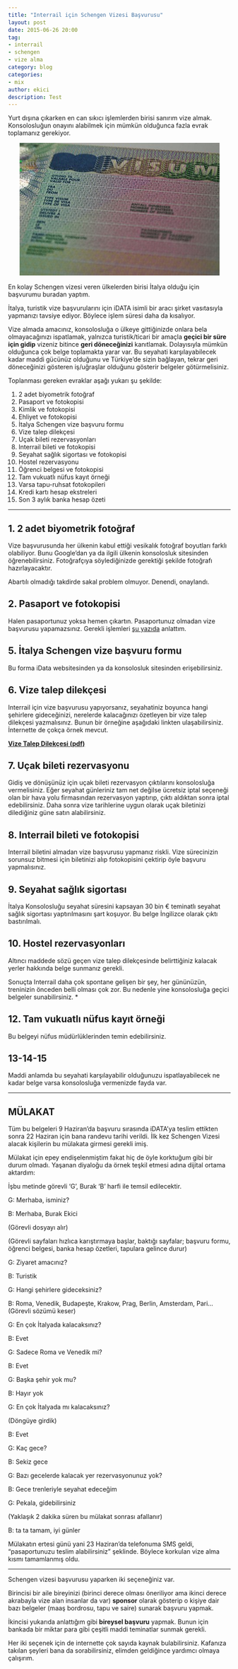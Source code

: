 ```yaml
---
title: "Interrail için Schengen Vizesi Başvurusu"
layout: post
date: 2015-06-26 20:00
tag:
- interrail
- schengen
- vize alma
category: blog
categories: 
- mix
author: ekici
description: Test
---
```


Yurt dışına çıkarken en can sıkıcı işlemlerden birisi sanırım vize almak. Konsolosluğun onayını alabilmek için mümkün olduğunca fazla evrak toplamanız gerekiyor.

<p align="center">
  <img src="../assets/images/2015/interrail/vize1.jpg" alt="Schengen Vizesi"/>
</p>

En kolay Schengen vizesi veren ülkelerden birisi İtalya olduğu için başvurumu buradan yaptım.

İtalya, turistik vize başvurularını için iDATA isimli bir aracı şirket vasıtasıyla yapmanızı tavsiye ediyor. Böylece işlem süresi daha da kısalıyor.

Vize almada amacınız, konsolosluğa o ülkeye gittiğinizde onlara bela olmayacağınızı ispatlamak, yalnızca turistik/ticari bir amaçla **geçici bir süre için gidip** vizeniz bitince **geri döneceğinizi** kanıtlamak. Dolayısıyla mümkün olduğunca çok belge toplamakta yarar var. Bu seyahati karşılayabilecek kadar maddi gücünüz olduğunu ve Türkiye’de sizin bağlayan, tekrar geri döneceğinizi gösteren iş/uğraşlar olduğunu gösterir belgeler götürmelisiniz.

Toplanması gereken evraklar aşağı yukarı şu şekilde:

1. 2 adet biyometrik fotoğraf
2. Pasaport ve fotokopisi
3. Kimlik ve fotokopisi
4. Ehliyet ve fotokopisi
5. İtalya Schengen vize başvuru formu
6. Vize talep dilekçesi
7. Uçak bileti rezervasyonları
8. Interrail bileti ve fotokopisi
9. Seyahat sağlık sigortası ve fotokopisi
10. Hostel rezervasyonu
11. Öğrenci belgesi ve fotokopisi
12. Tam vukuatlı nüfus kayıt örneği
13. Varsa tapu-ruhsat fotokopileri
14. Kredi kartı hesap ekstreleri
15. Son 3 aylık banka hesap özeti

---

## 1. 2 adet biyometrik fotoğraf
Vize başvurusunda her ülkenin kabul ettiği vesikalık fotoğraf boyutları farklı olabiliyor. Bunu Google’dan ya da ilgili ülkenin konsolosluk sitesinden öğrenebilirsiniz. Fotoğrafçıya söylediğinizde gerektiği şekilde fotoğrafı hazırlayacaktır.

Abartılı olmadığı takdirde sakal problem olmuyor. Denendi, onaylandı.

## 2. Pasaport ve fotokopisi
Halen pasaportunuz yoksa hemen çıkartın. Pasaportunuz olmadan vize başvurusu yapamazsınız. Gerekli işlemleri [şu yazıda](https://burakekici.com/pasaport-cikartmak) anlattım.

## 5. İtalya Schengen vize başvuru formu
Bu forma iData websitesinden ya da konsolosluk sitesinden erişebilirsiniz.

## 6. Vize talep dilekçesi
Interrail için vize başvurusu yapıyorsanız, seyahatiniz boyunca hangi şehirlere gideceğinizi, nerelerde kalacağınızı özetleyen bir vize talep dilekçesi yazmalısınız. Bunun bir örneğine aşağıdaki linkten ulaşabilirsiniz. İnternette de çokça örnek mevcut.

**[Vize Talep Dilekçesi (pdf)](../assets/images/2015/interrail/vize-talep-dilekcesi.pdf)**

## 7. Uçak bileti rezervasyonu
Gidiş ve dönüşünüz için uçak bileti rezervasyon çıktılarını konsolosluğa vermelisiniz. Eğer seyahat günleriniz tam net değilse ücretsiz iptal seçeneği olan bir hava yolu firmasından rezervasyon yaptırıp, çıktı aldıktan sonra iptal edebilirsiniz. Daha sonra vize tarihlerine uygun olarak uçak biletinizi dilediğiniz güne satın alabilirsiniz.

## 8. Interrail bileti ve fotokopisi
Interrail biletini almadan vize başvurusu yapmanız riskli. Vize sürecinizin sorunsuz bitmesi için biletinizi alıp fotokopisini çektirip öyle başvuru yapmalısınız.

## 9. Seyahat sağlık sigortası
İtalya Konsolosluğu seyahat süresini kapsayan 30 bin € teminatlı seyahat sağlık sigortası yaptırılmasını şart koşuyor. Bu belge İngilizce olarak çıktı bastırılmalı.

## 10. Hostel rezervasyonları
Altıncı maddede sözü geçen vize talep dilekçesinde belirttiğiniz kalacak yerler hakkında belge sunmanız gerekli.

Sonuçta Interrail daha çok spontane gelişen bir şey, her gününüzün, treninizin önceden belli olması çok zor. Bu nedenle yine konsolosluğa geçici belgeler sunabilirsiniz. *

## 12. Tam vukuatlı nüfus kayıt örneği
Bu belgeyi nüfus müdürlüklerinden temin edebilirsiniz.

## 13-14-15
Maddi anlamda bu seyahati karşılayabilir olduğunuzu ispatlayabilecek ne kadar belge varsa konsolosluğa vermenizde fayda var.

---

## MÜLAKAT

Tüm bu belgeleri 9 Haziran’da başvuru sırasında iDATA’ya teslim ettikten sonra 22 Haziran için bana randevu tarihi verildi. İlk kez Schengen Vizesi alacak kişilerin bu mülakata girmesi gerekli imiş.

Mülakat için epey endişelenmiştim fakat hiç de öyle korktuğum gibi bir durum olmadı. Yaşanan diyaloğu da örnek teşkil etmesi adına dijital ortama aktardım:

İşbu metinde görevli ‘G’, Burak ‘B’ harfi ile temsil edilecektir.

G: Merhaba, isminiz?

B: Merhaba, Burak Ekici

(Görevli dosyayı alır)

(Görevli sayfaları hızlıca karıştırmaya başlar, baktığı sayfalar; başvuru formu, öğrenci belgesi, banka hesap özetleri, tapulara gelince durur)

G: Ziyaret amacınız?

B: Turistik

G: Hangi şehirlere gideceksiniz?

B: Roma, Venedik, Budapeşte, Krakow, Prag, Berlin, Amsterdam, Pari… (Görevli sözümü keser)

G: En çok İtalyada kalacaksınız?

B: Evet

G: Sadece Roma ve Venedik mi?

B: Evet

G: Başka şehir yok mu?

B: Hayır yok

G: En çok İtalyada mı kalacaksınız?

(Döngüye girdik)

B: Evet

G: Kaç gece?

B: Sekiz gece

G: Bazı gecelerde kalacak yer rezervasyonunuz yok?

B: Gece trenleriyle seyahat edeceğim

G: Pekala, gidebilirsiniz

(Yaklaşık 2 dakika süren bu mülakat sonrası afallanır)

B: ta ta tamam, iyi günler

Mülakatın ertesi günü yani 23 Haziran’da telefonuma SMS geldi, “pasaportunuzu teslim alabilirsiniz” şeklinde. Böylece korkulan vize alma kısmı tamamlanmış oldu.

---

Schengen vizesi başvurusu yaparken iki seçeneğiniz var.

Birincisi bir aile bireyinizi (birinci derece olması öneriliyor ama ikinci derece akrabayla vize alan insanlar da var) **sponsor** olarak gösterip o kişiye dair bazı belgeler (maaş bordrosu, tapu ve saire) sunarak başvuru yapmak.

İkincisi yukarıda anlattığım gibi **bireysel başvuru** yapmak. Bunun için bankada bir miktar para gibi çeşitli maddi teminatlar sunmak gerekli.

Her iki seçenek için de internette çok sayıda kaynak bulabilirsiniz. Kafanıza takılan şeyleri bana da sorabilirsiniz, elimden geldiğince yardımcı olmaya çalışırım.
